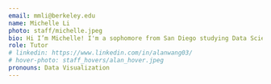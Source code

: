 ```yaml
---
email: mmli@berkeley.edu
name: Michelle Li
photo: staff/michelle.jpeg
bio: Hi I’m Michelle! I'm a sophomore from San Diego studying Data Science. I'm a former DeCal student and now I'm super excited to be on Academic Development Committee! I love trying new food spots with friends, watching sunsets, painting, reading (my fav genres are dystopian/fantasy), and grocery shopping (I love hoarding Costco samples). Can't wait to meet everyone :)
role: Tutor
# linkedin: https://www.linkedin.com/in/alanwang03/
# hover-photo: staff_hovers/alan_hover.jpeg
pronouns: Data Visualization
---
```

